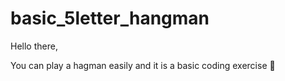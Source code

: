 # basic_5letter_hangman

Hello there,

You can play a hagman easily and  it is a basic coding exercise 💪

